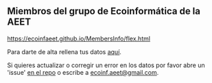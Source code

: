 ## Miembros del grupo de Ecoinformática de la AEET

https://ecoinfaeet.github.io/MembersInfo/flex.html

Para darte de alta rellena tus datos [aquí](https://docs.google.com/forms/d/e/1FAIpQLScCIlXvN2LtOkj1MNFPK-UzTfkK8jg5ZMXT0OgjyUUJdndo2Q/viewform?c=0&w=1). 

Si quieres actualizar o corregir un error en los datos por favor abre un 'issue' [en el repo](https://github.com/ecoinfAEET/MembersInfo) o escribe a ecoinf.aeet@gmail.com.

